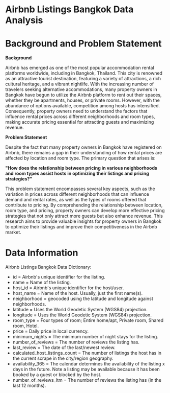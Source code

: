 # Airbnb Listings Bangkok Data Analysis
# Background and Problem Statement

**Background**

Airbnb has emerged as one of the most popular accommodation rental platforms worldwide, including in Bangkok, Thailand. This city is renowned as an attractive tourist destination, featuring a variety of attractions, a rich cultural heritage, and a vibrant nightlife. With the increasing number of travelers seeking alternative accommodations, many property owners in Bangkok have begun to utilize the Airbnb platform to rent out their spaces, whether they be apartments, houses, or private rooms. However, with the abundance of options available, competition among hosts has intensified. Consequently, property owners need to understand the factors that influence rental prices across different neighborhoods and room types, making accurate pricing essential for attracting guests and maximizing revenue.

**Problem Statement**

Despite the fact that many property owners in Bangkok have registered on Airbnb, there remains a gap in their understanding of how rental prices are affected by location and room type. The primary question that arises is: 

**"How does the relationship between pricing in various neighborhoods and room types assist hosts in optimizing their listings and pricing strategies?"** 

This problem statement encompasses several key aspects, such as the variation in prices across different neighborhoods that can influence demand and rental rates, as well as the types of rooms offered that contribute to pricing. By comprehending the relationship between location, room type, and pricing, property owners can develop more effective pricing strategies that not only attract more guests but also enhance revenue. This research aims to provide valuable insights for property owners in Bangkok to optimize their listings and improve their competitiveness in the Airbnb market.

# Data Information

Airbnb Listings Bangkok Data Dictionary:
- id = Airbnb's unique identifier for the listing.
- name = Name of the listing.
- host_id = Airbnb's unique identifier for the host/user.
- host_name = Name of the host. Usually, just the first name(s).
- neighborhood = geocoded using the latitude and longitude against neighborhoods.
- latitude = Uses the World Geodetic System (WGS84) projection.
- longitude = Uses the World Geodetic System (WGS84) projection.
- room_type = Four types of room; Entire home/apt, Private room, Shared room, Hotel.
- price = Daily price in local currency.
- minimum_nights = The minimum number of night stays for the listing.
- number_of_reviews = The number of reviews the listing has.
- last_review = The date of the last/newest review.
- calculated_host_listings_count = The number of listings the host has in the current scrape in the city/region geography.
- availability_365 = The calendar determines the availability of the listing x days in the future. Note a listing may be available because it has been booked by a guest or blocked by the host.
- number_of_reviews_ltm = The number of reviews the listing has (in the last 12 months).
